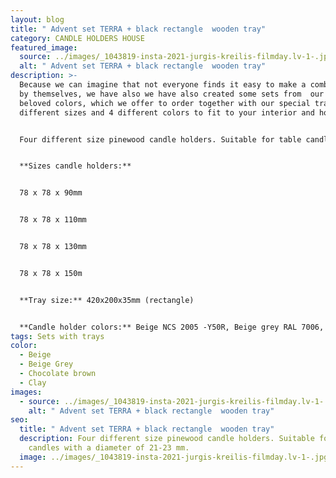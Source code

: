 ```yaml
---
layout: blog
title: " Advent set TERRA + black rectangle  wooden tray"
category: CANDLE HOLDERS HOUSE
featured_image:
  source: ../images/_1043819-insta-2021-jurgis-kreilis-filmday.lv-1-.jpg
  alt: " Advent set TERRA + black rectangle  wooden tray"
description: >-
  Because we can imagine that not everyone finds it easy to make a combination
  by themselves, we have also we have also created some sets from  our clients
  beloved colors, which we offer to order together with our special trays in 2
  different sizes and 4 different colors to fit to your interior and home mood.


  Four different size pinewood candle holders. Suitable for table candles with a diameter of 21-23 mm. Ideal for decorating your home, could be used as Advent wreath.


  **Sizes candle holders:**


  78 x 78 x 90mm


  78 x 78 x 110mm


  78 x 78 x 130mm


  78 x 78 x 150m


  **Tray size:** 420x200x35mm (rectangle)


  **Candle holder colors:** Beige NCS 2005 -Y50R, Beige grey RAL 7006, Clay NCS 4020-Y50R, Chocolate brown NCS 7005-Y80R
tags: Sets with trays
color:
  - Beige
  - Beige Grey
  - Chocolate brown
  - Clay
images:
  - source: ../images/_1043819-insta-2021-jurgis-kreilis-filmday.lv-1-.jpg
    alt: " Advent set TERRA + black rectangle  wooden tray"
seo:
  title: " Advent set TERRA + black rectangle  wooden tray"
  description: Four different size pinewood candle holders. Suitable for table
    candles with a diameter of 21-23 mm.
  image: ../images/_1043819-insta-2021-jurgis-kreilis-filmday.lv-1-.jpg
---
```


